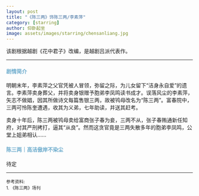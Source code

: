 ```yaml
---
layout: post
title: "《陈三两》饰陈三两/李素萍"
category: [starring]
author: 仰卧起坐
image: assets/images/starring/chensanliang.jpg
---
```


该剧根据越剧《花中君子》改编，是越剧吕派代表作。

---

#### <font color="#6DACCD">剧情简介</font>
明朝末年，李素萍之父官凭被人冒领，弥留之际，为儿女留下“洁身永自爱”的遗言。李素萍卖身葬父，并将卖身银赠予胞弟李凤鸣读书成才。误落风尘的李素萍，矢志不做娼，因其所做诗文每篇售银三两，故被鸨母改名为“陈三两”。富春院中，三两可怜陈奎遭遇，收其为义弟，七年助读，并送其赶考。

卖身十年后，陈三两被鸨母卖给富商张子春为妾，三两不从，张子春贿通新任知府，对其严刑拷打，逼其“从良”。然而这贪官竟是三两失散多年的胞弟李凤鸣，公堂上姐弟相认……


#### <font color="#6DACCD">陈三两｜高洁傲岸不染尘</font>
待定



---
<p>
<small>
参考资料: <br />
1. 《陈三两》场刊
</small>
</p>

